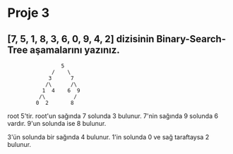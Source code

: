 # Proje 3

## [7, 5, 1, 8, 3, 6, 0, 9, 4, 2] dizisinin Binary-Search-Tree aşamalarını yazınız.
```
                 5
              /    \
             3      7
            /\      /\
           1  4    6  9
          /\         /
         0  2       8
```
root 5'tir. root'un sağında 7 solunda 3 bulunur.
7'nin sağında 9 solunda 6 vardır.
9'un solunda ise 8 bulunur.

3'ün solunda bir sağında 4 bulunur.
1'in solunda 0 ve sağ taraftaysa 2 bulunur.

<!-- Örnek: root x'dir. root'un sağından y bulunur. Solunda z bulunur vb. -->